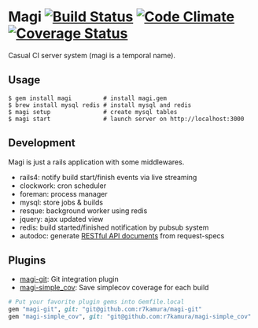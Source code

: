 # Magi [![Build Status](https://travis-ci.org/r7kamura/magi.png?branch=master)](https://travis-ci.org/r7kamura/magi) [![Code Climate](https://codeclimate.com/github/r7kamura/magi.png)](https://codeclimate.com/github/r7kamura/magi) [![Coverage Status](https://coveralls.io/repos/r7kamura/magi/badge.png)](https://coveralls.io/r/r7kamura/magi)
Casual CI server system (magi is a temporal name).

## Usage
```
$ gem install magi         # install magi.gem
$ brew install mysql redis # install mysql and redis
$ magi setup               # create mysql tables
$ magi start               # launch server on http://localhost:3000
```

## Development
Magi is just a rails application with some middlewares.

* rails4: notify build start/finish events via live streaming
* clockwork: cron scheduler
* foreman: process manager
* mysql: store jobs & builds
* resque: background worker using redis
* jquery: ajax updated view
* redis: build started/finished notification by pubsub system
* autodoc: generate [RESTful API documents](https://github.com/r7kamura/magi/blob/master/doc) from request-specs

## Plugins
* [magi-git](https://github.com/r7kamura/magi-git): Git integration plugin
* [magi-simple_cov](https://github.com/r7kamura/magi-simple_cov): Save simplecov coverage for each build

```ruby
# Put your favorite plugin gems into Gemfile.local
gem "magi-git", git: "git@github.com:r7kamura/magi-git"
gem "magi-simple_cov", git: "git@github.com:r7kamura/magi-simple_cov"
```
